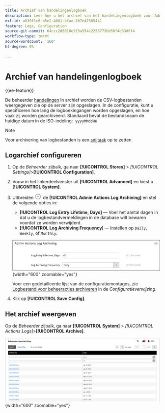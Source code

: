 ```yaml
---
title: Archief van handelingenlogboek
description: Leer hoe u het archief van het handelingenlogboek voor Admin configureert en bekijkt.
exl-id: a839f1c6-b5e2-4881-bfaa-267e47585441
feature: Logs, Configuration
source-git-commit: 64ccc2d5016e915a554c2253773bb50f4d33d6f4
workflow-type: tm+mt
source-wordcount: '160'
ht-degree: 0%

---
```


# Archief van handelingenlogboek

{{ee-feature}}

De beheerder [handelingen](action-log.md) In archief worden de CSV-logbestanden weergegeven die op de server zijn opgeslagen. In de configuratie, kunt u specificeren hoe lang de logboekingangen worden opgeslagen, en hoe vaak zij worden gearchiveerd. Standaard bevat de bestandsnaam de huidige datum in de ISO-indeling:  `yyyyMMddHH`

>[!NOTE]
>
>Voor archivering van logbestanden is een [snijtaak](cron.md) op te zetten.

## Logarchief configureren

1. Op de _Beheerder_ zijbalk, ga naar **[!UICONTROL Stores]** > _[!UICONTROL Settings]_>**[!UICONTROL Configuration]**.

1. Vouw in het linkerdeelvenster uit **[!UICONTROL Advanced]** en kiest u **[!UICONTROL System]**.

1. Uitbreiden ![Expansiekiezer](../assets/icon-display-expand.png) de **[!UICONTROL Admin Actions Log Archiving]** en stel de volgende opties in:

   - **[!UICONTROL Log Entry Lifetime, Days]** — Voer het aantal dagen in dat u de logbestandvermeldingen in de database wilt bewaren voordat ze worden verwijderd.
   - **[!UICONTROL Log Archiving Frequency]** — Instellen op `Daily`, `Weekly`, of `Monthly`.

   ![Geavanceerde configuratie - archivering van logbestanden met beheeracties](../configuration-reference/advanced/assets/system-admin-actions-log-archiving.png){width="600" zoomable="yes"}

   Voor een gedetailleerde lijst van de configuratiemontages, zie [Logbestand voor beheeracties archiveren](../configuration-reference/advanced/system.md) in de _Configuratieverwijzing_.

1. Klik op **[!UICONTROL Save Config]**.

## Het archief weergeven

Op de _Beheerder_ zijbalk, ga naar **[!UICONTROL System]** > _[!UICONTROL Actions Logs]_>**[!UICONTROL Archive]**.

![Archief van handelingenlogboek](./assets/action-log-archive.png){width="600" zoomable="yes"}
